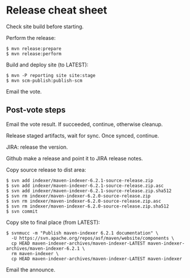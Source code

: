# Release cheat sheet

Check site build before starting.

Perform the release:

```
$ mvn release:prepare
$ mvn release:perform
```

Build and deploy site (to LATEST):

```
$ mvn -P reporting site site:stage
$ mvn scm-publish:publish-scm
```

Email the vote.

## Post-vote steps

Email the vote result. If succeeded, continue, otherwise cleanup.

Release staged artifacts, wait for sync. Once synced, continue.

JIRA: release the version.

Github make a release and point it to JIRA release notes.

Copy source release to dist area:

```
$ svn add indexer/maven-indexer-6.2.1-source-release.zip
$ svn add indexer/maven-indexer-6.2.1-source-release.zip.asc 
$ svn add indexer/maven-indexer-6.2.1-source-release.zip.sha512 
$ svn rm indexer/maven-indexer-6.2.0-source-release.zip
$ svn rm indexer/maven-indexer-6.2.0-source-release.zip.asc
$ svn rm indexer/maven-indexer-6.2.0-source-release.zip.sha512
$ svn commit
```

Copy site to final place (from LATEST):

```
$ svnmucc -m "Publish maven-indexer 6.2.1 documentation" \
  -U https://svn.apache.org/repos/asf/maven/website/components \
  cp HEAD maven-indexer-archives/maven-indexer-LATEST maven-indexer-archives/maven-indexer-6.2.1 \
  rm maven-indexer \
  cp HEAD maven-indexer-archives/maven-indexer-LATEST maven-indexer
```

Email the announce.
